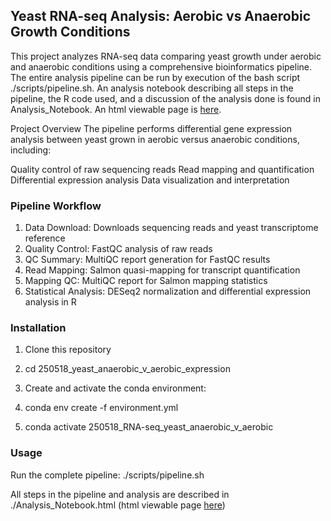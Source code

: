 ## Yeast RNA-seq Analysis: Aerobic vs Anaerobic Growth Conditions

This project analyzes RNA-seq data comparing yeast growth under aerobic and anaerobic conditions using a comprehensive bioinformatics pipeline. The entire analysis pipeline can be run by execution of the bash script ./scripts/pipeline.sh. An analysis notebook describing all steps in the pipeline, the R code used, and a discussion of the analysis done is found in Analysis_Notebook. An html viewable page is [here](https://raw.githack.com/jiroop/2025-05-28_yeast_rnaseq_aerobic_v_anaerobic/main/Analysis_Notebook.html).

Project Overview
The pipeline performs differential gene expression analysis between yeast grown in aerobic versus anaerobic conditions, including:

Quality control of raw sequencing reads
Read mapping and quantification
Differential expression analysis
Data visualization and interpretation

### Pipeline Workflow

1. Data Download: Downloads sequencing reads and yeast transcriptome reference
2. Quality Control: FastQC analysis of raw reads
3. QC Summary: MultiQC report generation for FastQC results
4. Read Mapping: Salmon quasi-mapping for transcript quantification
5. Mapping QC: MultiQC report for Salmon mapping statistics
6. Statistical Analysis: DESeq2 normalization and differential expression analysis in R



### Installation

1. Clone this repository

2. cd 250518_yeast_anaerobic_v_aerobic_expression

3. Create and activate the conda environment:

4. conda env create -f environment.yml

5. conda activate 250518_RNA-seq_yeast_anaerobic_v_aerobic

### Usage

Run the complete pipeline:
./scripts/pipeline.sh

All steps in the pipeline and analysis are described in ./Analysis_Notebook.html (html viewable page [here](https://raw.githack.com/jiroop/2025-05-28_yeast_rnaseq_aerobic_v_anaerobic/main/Analysis_Notebook.html))
